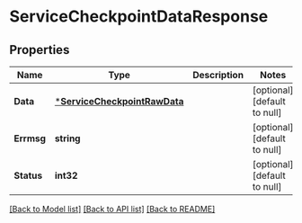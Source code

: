 # ServiceCheckpointDataResponse

## Properties
Name | Type | Description | Notes
------------ | ------------- | ------------- | -------------
**Data** | [***ServiceCheckpointRawData**](ServiceCheckpointRawData.md) |  | [optional] [default to null]
**Errmsg** | **string** |  | [optional] [default to null]
**Status** | **int32** |  | [optional] [default to null]

[[Back to Model list]](../README.md#documentation-for-models) [[Back to API list]](../README.md#documentation-for-api-endpoints) [[Back to README]](../README.md)


